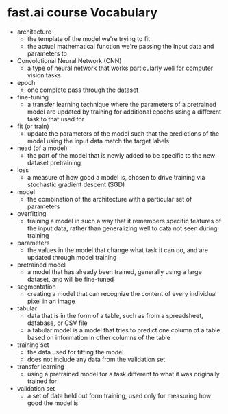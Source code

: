 # fast.ai course Vocabulary
* architecture
  * the template of the model we're trying to fit
  * the actual mathematical function we're passing the input data and parameters to
* Convolutional Neural Network (CNN)
  * a type of neural network that works particularly well for computer vision tasks
* epoch
  * one complete pass through the dataset
* fine-tuning
  * a transfer learning technique where the parameters of a pretrained model are updated by training for additional epochs using a different task to that used for 
* fit (or train)
  * update the parameters of the model such that the predictions of the model using the input data match the target labels
* head (of a model)
  * the part of the model that is newly added to be specific to the new dataset
pretraining
* loss
  * a measure of how good a model is, chosen to drive training via stochastic gradient descent (SGD)
* model
  * the combination of the architecture with a particular set of parameters
* overfitting
  * training a model in such a way that it remembers specific features of the input data, rather than generalizing well to data not seen during training
* parameters
  * the values in the model that change what task it can do, and are updated through model training
* pretrained model
  * a model that has already been trained, generally using a large dataset, and will be fine-tuned
* segmentation
  * creating a model that can recognize the content of every individual pixel in an image
* tabular
  * data that is in the form of a table, such as from a spreadsheet, database, or CSV file
  * a tabular model is a model that tries to predict one column of a table based on information in other columns of the table
* training set
  * the data used for fitting the model
  * does not include any data from the validation set
* transfer learning
  * using a pretrained model for a task different to what it was originally trained for
* validation set
  * a set of data held out form training, used only for measuring how good the model is
